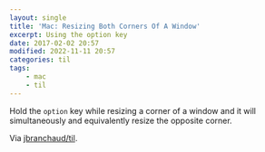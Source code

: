 ```yaml
---
layout: single
title: 'Mac: Resizing Both Corners Of A Window'
excerpt: Using the option key
date: 2017-02-02 20:57
modified: 2022-11-11 20:57
categories: til
tags:
    - mac
    - til
---
```


Hold the `option` key while resizing a corner of a window and it will
simultaneously and equivalently resize the opposite corner.

Via [jbranchaud/til](https://github.com/jbranchaud/til).
